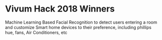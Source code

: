 # Vivum Hack 2018 Winners

Machine Learning Based Facial Recognition to detect users entering a room and customize Smart home devices to their preference, including phillips hue, fans, Air Conditioners, etc
